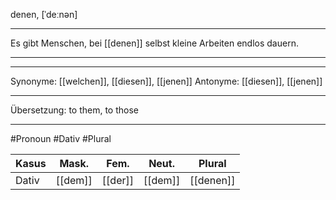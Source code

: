 denen, [ˈdeːnən]

---
Es gibt Menschen, bei [[denen]] selbst kleine Arbeiten endlos dauern. 

---

---
Synonyme: [[welchen]], [[diesen]], [[jenen]]
Antonyme: [[diesen]], [[jenen]]

---
Übersetzung: to them, to those

---
#Pronoun #Dativ #Plural


| Kasus | Mask.   | Fem.    | Neut.   | Plural    |
| ----- | ------- | ------- | ------- | --------- |
| Dativ | [[dem]] | [[der]] | [[dem]] | [[denen]] |
